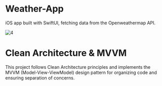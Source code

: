 # Weather-App
iOS app built with SwiftUI, fetching data from the Openweathermap API.

![4](https://github.com/user-attachments/assets/8eb7e31c-9b2d-47bc-9bd8-a184a2858d82)

# Clean Architecture & MVVM
This project follows Clean Architecture principles and implements the MVVM (Model-View-ViewModel) design pattern for organizing code and ensuring separation of concerns.
